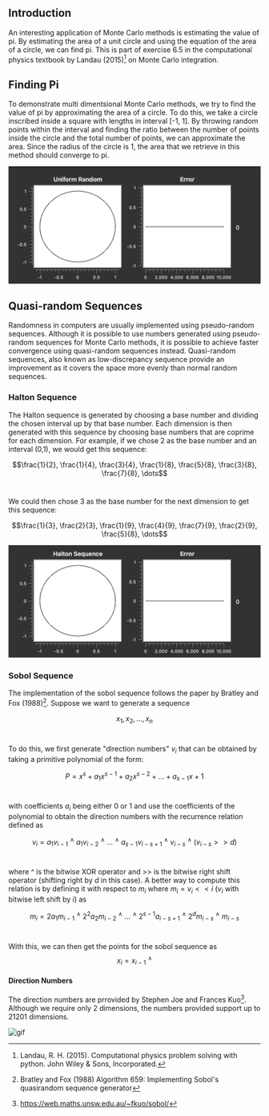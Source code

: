 ## Introduction
An interesting application of Monte Carlo methods is estimating the value of pi. By estimating the area of a unit circle and using the equation of the area of a circle, we can find pi. This is part of exercise 6.5 in the computational physics textbook by Landau (2015)[^1] on Monte Carlo integration.

## Finding Pi
To demonstrate multi dimentsional Monte Carlo methods, we try to find the value of pi by approximating the area of a circle. To do this, we take a circle inscribed inside a square with lengths in interval [-1, 1]. By throwing random points within the interval and finding the ratio between the number of points inside the circle and the total number of points, we can approximate the area. Since the radius of the circle is 1, the area that we retrieve in this method should converge to pi.

![gif](media/uniformMC.gif)

## Quasi-random Sequences
Randomness in computers are usually implemented using pseudo-random sequences. Although it is possible to use numbers generated using pseudo-random sequences for Monte Carlo methods, it is possible to achieve faster convergence using quasi-random sequences instead. Quasi-random sequences, also known as low-discrepancy sequence provide an improvement as it covers the space more evenly than normal random sequences.

### Halton Sequence
The Halton sequence is generated by choosing a base number and dividing the chosen interval up by that base number. Each dimension is then generated with this sequence by choosing base numbers that are coprime for each dimension. For example, if we chose 2 as the base number and an interval (0,1), we would get this sequence: <br/>

$$\frac{1}{2}, \frac{1}{4}, \frac{3}{4}, \frac{1}{8}, \frac{5}{8}, \frac{3}{8}, \frac{7}{8}, \dots$$
<br/>

We could then chose 3 as the base number for the next dimension to get this sequence:<br/>

$$\frac{1}{3}, \frac{2}{3}, \frac{1}{9}, \frac{4}{9}, \frac{7}{9}, \frac{2}{9}, \frac{5}{8}, \dots$$

![gif](media/HaltonMC.gif)


### Sobol Sequence
The implementation of the sobol sequence follows the paper by Bratley and Fox (1988)[^2].
Suppose we want to generate a sequence <br/>

$$x_1, x_2, \dots, x_n$$ 
<br/>

To do this, we first generate "direction numbers" $v_i$ that can be obtained by taking a primitive polynomial of the form:<br/>

$$P = x^s+a_1x^{s-1}+a_2x^{s-2}+\dots+a_{s-1}x+1$$
<br/>

with coefficients $a_i$ being either 0 or 1 and use the coefficients of the polynomial to obtain the direction numbers with the recurrence relation defined as <br/>

$$v_i = a_1v_{i-1}\ ^\wedge \ a_1v_{i-2} \ ^\wedge \ \dots\ ^\wedge \ a_{s-1}v_{i-s+1}\ ^\wedge \ v_{i-s}\ ^\wedge \ (v_{i-s}>>d)$$
<br/>

where ^ is the bitwise XOR operator and >> is the bitwise right shift operator (shifting right by $d$ in this case). A better way to compute this relation is by defining it with respect to $m_i$ where $m_{i} = v_{i} << i$ ($v_i$ with bitwise left shift by $i$) as

$$m_i = 2a_1m_{i-1}\ ^\wedge \ 2^2a_2m_{i-2}\ ^\wedge \ \dots \ ^\wedge \ 2^{s-1}a_{i-s+1}\ ^\wedge \ 2^dm_{i-s} \ ^\wedge \ m_{i-s}$$
<br/>

With this, we can then get the points for the sobol sequence as
$$x_i = x_{i-1}\ ^\wedge $$

#### Direction Numbers
The direction numbers are prrovided by Stephen Joe and Frances Kuo[^3]. Although we require only 2 dimensions, the numbers provided support up to 21201 dimensions. 

![gif](media/sobolMC.gif)

[^1]: Landau, R. H. (2015). Computational physics problem solving with python. John Wiley & Sons, Incorporated. 

[^2]: Bratley and Fox (1988) Algorithm 659: Implementing Sobol's quasirandom sequence generator

[^3]: https://web.maths.unsw.edu.au/~fkuo/sobol/
